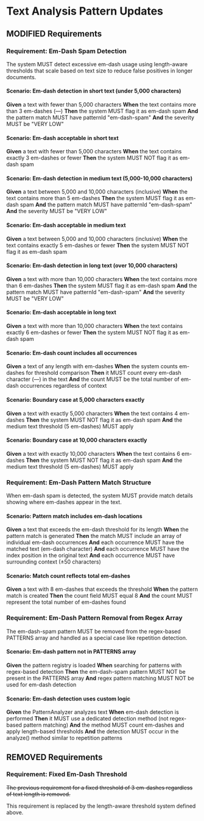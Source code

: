 # Text Analysis Pattern Updates

## MODIFIED Requirements

### Requirement: Em-Dash Spam Detection

The system MUST detect excessive em-dash usage using length-aware thresholds that scale based on text size to reduce false positives in longer documents.

#### Scenario: Em-dash detection in short text (under 5,000 characters)

**Given** a text with fewer than 5,000 characters
**When** the text contains more than 3 em-dashes (—)
**Then** the system MUST flag it as em-dash spam
**And** the pattern match MUST have patternId "em-dash-spam"
**And** the severity MUST be "VERY LOW"

#### Scenario: Em-dash acceptable in short text

**Given** a text with fewer than 5,000 characters
**When** the text contains exactly 3 em-dashes or fewer
**Then** the system MUST NOT flag it as em-dash spam

#### Scenario: Em-dash detection in medium text (5,000-10,000 characters)

**Given** a text between 5,000 and 10,000 characters (inclusive)
**When** the text contains more than 5 em-dashes
**Then** the system MUST flag it as em-dash spam
**And** the pattern match MUST have patternId "em-dash-spam"
**And** the severity MUST be "VERY LOW"

#### Scenario: Em-dash acceptable in medium text

**Given** a text between 5,000 and 10,000 characters (inclusive)
**When** the text contains exactly 5 em-dashes or fewer
**Then** the system MUST NOT flag it as em-dash spam

#### Scenario: Em-dash detection in long text (over 10,000 characters)

**Given** a text with more than 10,000 characters
**When** the text contains more than 6 em-dashes
**Then** the system MUST flag it as em-dash spam
**And** the pattern match MUST have patternId "em-dash-spam"
**And** the severity MUST be "VERY LOW"

#### Scenario: Em-dash acceptable in long text

**Given** a text with more than 10,000 characters
**When** the text contains exactly 6 em-dashes or fewer
**Then** the system MUST NOT flag it as em-dash spam

#### Scenario: Em-dash count includes all occurrences

**Given** a text of any length with em-dashes
**When** the system counts em-dashes for threshold comparison
**Then** it MUST count every em-dash character (—) in the text
**And** the count MUST be the total number of em-dash occurrences regardless of context

#### Scenario: Boundary case at 5,000 characters exactly

**Given** a text with exactly 5,000 characters
**When** the text contains 4 em-dashes
**Then** the system MUST NOT flag it as em-dash spam
**And** the medium text threshold (5 em-dashes) MUST apply

#### Scenario: Boundary case at 10,000 characters exactly

**Given** a text with exactly 10,000 characters
**When** the text contains 6 em-dashes
**Then** the system MUST NOT flag it as em-dash spam
**And** the medium text threshold (5 em-dashes) MUST apply

### Requirement: Em-Dash Pattern Match Structure

When em-dash spam is detected, the system MUST provide match details showing where em-dashes appear in the text.

#### Scenario: Pattern match includes em-dash locations

**Given** a text that exceeds the em-dash threshold for its length
**When** the pattern match is generated
**Then** the match MUST include an array of individual em-dash occurrences
**And** each occurrence MUST have the matched text (em-dash character)
**And** each occurrence MUST have the index position in the original text
**And** each occurrence MUST have surrounding context (±50 characters)

#### Scenario: Match count reflects total em-dashes

**Given** a text with 8 em-dashes that exceeds the threshold
**When** the pattern match is created
**Then** the count field MUST equal 8
**And** the count MUST represent the total number of em-dashes found

### Requirement: Em-Dash Pattern Removal from Regex Array

The em-dash-spam pattern MUST be removed from the regex-based PATTERNS array and handled as a special case like repetition detection.

#### Scenario: Em-dash pattern not in PATTERNS array

**Given** the pattern registry is loaded
**When** searching for patterns with regex-based detection
**Then** the em-dash-spam pattern MUST NOT be present in the PATTERNS array
**And** regex pattern matching MUST NOT be used for em-dash detection

#### Scenario: Em-dash detection uses custom logic

**Given** the PatternAnalyzer analyzes text
**When** em-dash detection is performed
**Then** it MUST use a dedicated detection method (not regex-based pattern matching)
**And** the method MUST count em-dashes and apply length-based thresholds
**And** the detection MUST occur in the analyze() method similar to repetition patterns

## REMOVED Requirements

### Requirement: Fixed Em-Dash Threshold

~~The previous requirement for a fixed threshold of 3 em-dashes regardless of text length is removed.~~

This requirement is replaced by the length-aware threshold system defined above.
